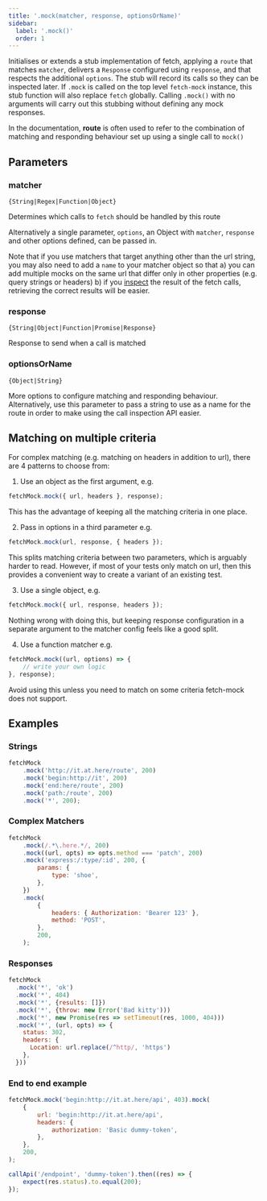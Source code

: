 ```yaml
---
title: '.mock(matcher, response, optionsOrName)'
sidebar:
  label: '.mock()'
  order: 1
---
```


Initialises or extends a stub implementation of fetch, applying a `route` that matches `matcher`, delivers a `Response` configured using `response`, and that respects the additional `options`. The stub will record its calls so they can be inspected later. If `.mock` is called on the top level `fetch-mock` instance, this stub function will also replace `fetch` globally. Calling `.mock()` with no arguments will carry out this stubbing without defining any mock responses.

In the documentation, **route** is often used to refer to the combination of matching and responding behaviour set up using a single call to `mock()`

## Parameters

### matcher

`{String|Regex|Function|Object}`

Determines which calls to `fetch` should be handled by this route

Alternatively a single parameter, `options`, an Object with `matcher`, `response` and other options defined, can be passed in.

Note that if you use matchers that target anything other than the url string, you may also need to add a `name` to your matcher object so that a) you can add multiple mocks on the same url that differ only in other properties (e.g. query strings or headers) b) if you [inspect](#api-inspectionfundamentals) the result of the fetch calls, retrieving the correct results will be easier.

### response

`{String|Object|Function|Promise|Response}`

Response to send when a call is matched

### optionsOrName

`{Object|String}`

More options to configure matching and responding behaviour. Alternatively, use this parameter to pass a string to use as a name for the route in order to make using the call inspection API easier.

## Matching on multiple criteria

For complex matching (e.g. matching on headers in addition to url), there are 4 patterns to choose from:

1. Use an object as the first argument, e.g.

```js
fetchMock.mock({ url, headers }, response);
```

This has the advantage of keeping all the matching criteria in one place.

2. Pass in options in a third parameter e.g.

```js
fetchMock.mock(url, response, { headers });
```

This splits matching criteria between two parameters, which is arguably harder to read. However, if most of your tests only match on url, then this provides a convenient way to create a variant of an existing test.

3. Use a single object, e.g.

```js
fetchMock.mock({ url, response, headers });
```

Nothing wrong with doing this, but keeping response configuration in a separate argument to the matcher config feels like a good split.

4. Use a function matcher e.g.

```js
fetchMock.mock((url, options) => {
	// write your own logic
}, response);
```

Avoid using this unless you need to match on some criteria fetch-mock does not support.

## Examples

### Strings

```js
fetchMock
	.mock('http://it.at.here/route', 200)
	.mock('begin:http://it', 200)
	.mock('end:here/route', 200)
	.mock('path:/route', 200)
	.mock('*', 200);
```

### Complex Matchers

```js
fetchMock
	.mock(/.*\.here.*/, 200)
	.mock((url, opts) => opts.method === 'patch', 200)
	.mock('express:/:type/:id', 200, {
		params: {
			type: 'shoe',
		},
	})
	.mock(
		{
			headers: { Authorization: 'Bearer 123' },
			method: 'POST',
		},
		200,
	);
```

### Responses

```js
fetchMock
  .mock('*', 'ok')
  .mock('*', 404)
  .mock('*', {results: []})
  .mock('*', {throw: new Error('Bad kitty')))
  .mock('*', new Promise(res => setTimeout(res, 1000, 404)))
  .mock('*', (url, opts) => {
    status: 302,
    headers: {
      Location: url.replace(/^http/, 'https')
    },
  }))
```

### End to end example

```js
fetchMock.mock('begin:http://it.at.here/api', 403).mock(
	{
		url: 'begin:http://it.at.here/api',
		headers: {
			authorization: 'Basic dummy-token',
		},
	},
	200,
);

callApi('/endpoint', 'dummy-token').then((res) => {
	expect(res.status).to.equal(200);
});
```
